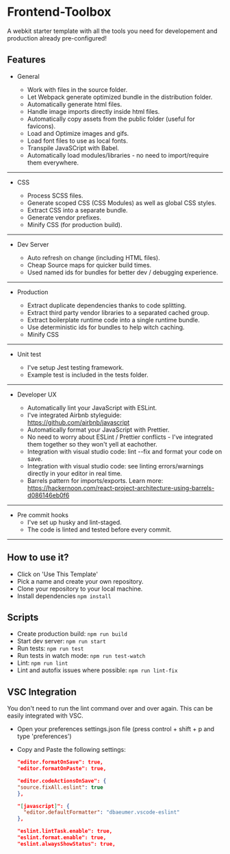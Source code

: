 # Frontend-Toolbox

A webkit starter template with all the tools you need for developement and production already pre-configured!

## Features

- General

  - Work with files in the source folder.
  - Let Webpack generate optimized bundle in the distribution folder.
  - Automatically generate html files.
  - Handle image imports directly inside html files.
  - Automatically copy assets from the public folder (useful for favicons).
  - Load and Optimize images and gifs.
  - Load font files to use as local fonts.
  - Transpile JavaSCript with Babel.
  - Automatically load modules/libraries - no need to import/require them everywhere.

---

- CSS

  - Process SCSS files.
  - Generate scoped CSS (CSS Modules) as well as global CSS styles.
  - Extract CSS into a separate bundle.
  - Generate vendor prefixes.
  - Minify CSS (for production build).

---

- Dev Server

  - Auto refresh on change (including HTML files).
  - Cheap Source maps for quicker build times.
  - Used named ids for bundles for better dev / debugging experience.

---

- Production

  - Extract duplicate dependencies thanks to code splitting.
  - Extract third party vendor libraries to a separated cached group.
  - Extract boilerplate runtime code into a single runtime bundle.
  - Use deterministic ids for bundles to help witch caching.
  - Minify CSS

---

- Unit test

  - I've setup Jest testing framework.
  - Example test is included in the tests folder.

---

- Developer UX

  - Automatically lint your JavaScript with ESLint.
  - I've integrated Airbnb styleguide: https://github.com/airbnb/javascript
  - Automatically format your JavaScript with Prettier.
  - No need to worry about ESLint / Prettier conflicts - I've integrated them together so they won't yell at eachother.
  - Integration with visual studio code: lint --fix and format your code on save.
  - Integration with visual studio code: see linting errors/warnings directly in your editor in real time.
  - Barrels pattern for imports/exports. Learn more: https://hackernoon.com/react-project-architecture-using-barrels-d086146eb0f6

---

- Pre commit hooks
  - I've set up husky and lint-staged.
  - The code is linted and tested before every commit.

---

## How to use it?

- Click on 'Use This Template'
- Pick a name and create your own repository.
- Clone your repository to your local machine.
- Install dependencies `npm install`

## Scripts

- Create production build: `npm run build`
- Start dev server: `npm run start`
- Run tests: `npm run test`
- Run tests in watch mode: `npm run test-watch`
- Lint: `npm run lint`
- Lint and autofix issues where possible: `npm run lint-fix`

## VSC Integration

You don't need to run the lint command over and over again. This can be easily integrated with VSC.

- Open your preferences settings.json file (press control + shift + p and type 'preferences')

- Copy and Paste the following settings:

  ```json
  "editor.formatOnSave": true,
  "editor.formatOnPaste": true,

  "editor.codeActionsOnSave": {
  "source.fixAll.eslint": true
  },

  "[javascript]": {
  	"editor.defaultFormatter": "dbaeumer.vscode-eslint"
  },

  "eslint.lintTask.enable": true,
  "eslint.format.enable": true,
  "eslint.alwaysShowStatus": true,
  ```
